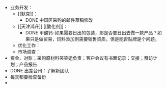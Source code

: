 - 业务开发：
	- [[默克]]：
		- DONE 中国区采购的邮件草稿修改
	- [[天津鸿升]] [[酸化剂]]：
		- DONE 甲酸钙-如果需要日出的包装，那是否要日出去做一款产品？如果只是做贸易，饲料添加剂需要销售资质，但是能否贴牌是个问题。
	- 优化工作：
	- 市场调查：
- 资金、对账；采购原材料笑笑姐负责；客户会议有书面记录；交接；拜访计划；产品报告
- DONE 出差台州：了解新团队
- 每天都要检查备份
-
